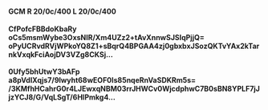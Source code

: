 #### GCM R 20/0c/400 L 20/0c/400
**CfPofcFBBdoKbaRy**<br/>**oCs5msmWybe3OxsNIR/Xm4UZz2+tAvXnnwSJSIqPjjQ=**<br/>**oPyUCRvdRVjWPkoYQ8Z1+sBqrQ4BPGAA4zj0gbxbxJSozQKTvYAx2kTarnkVxqkFciAojDV3VZg8CKSj...**<br/><br/>
**0Ufy5bhUtwY3bAFp**<br/>**a8pVdIXqjs7/9lwyht68wEOF0Is85nqeRnVaSDKRm5s=**<br/>**/3KMfhHCahrG0r4LJEwxqNBM03rrJHWCv0WjcdphwC7B0sBN8YPLF7jJjzYCJ8/G/VqLSgT/6HlPmkg4...**